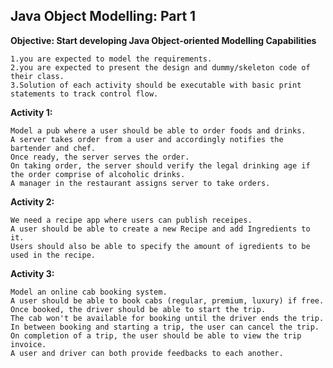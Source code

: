 ## Java Object Modelling: Part 1

**Objective: Start developing Java Object-oriented Modelling Capabilities**

    1.you are expected to model the requirements.
    2.you are expected to present the design and dummy/skeleton code of their class.
    3.Solution of each activity should be executable with basic print statements to track control flow.

**Activity 1:**

    Model a pub where a user should be able to order foods and drinks. 
    A server takes order from a user and accordingly notifies the bartender and chef. 
    Once ready, the server serves the order.
    On taking order, the server should verify the legal drinking age if the order comprise of alcoholic drinks. 
    A manager in the restaurant assigns server to take orders.

**Activity 2:**

    We need a recipe app where users can publish receipes. 
    A user should be able to create a new Recipe and add Ingredients to it. 
    Users should also be able to specify the amount of igredients to be used in the recipe.

**Activity 3:**

    Model an online cab booking system. 
    A user should be able to book cabs (regular, premium, luxury) if free. 
    Once booked, the driver should be able to start the trip. 
    The cab won't be available for booking until the driver ends the trip. 
    In between booking and starting a trip, the user can cancel the trip.
    On completion of a trip, the user should be able to view the trip invoice. 
    A user and driver can both provide feedbacks to each another.
